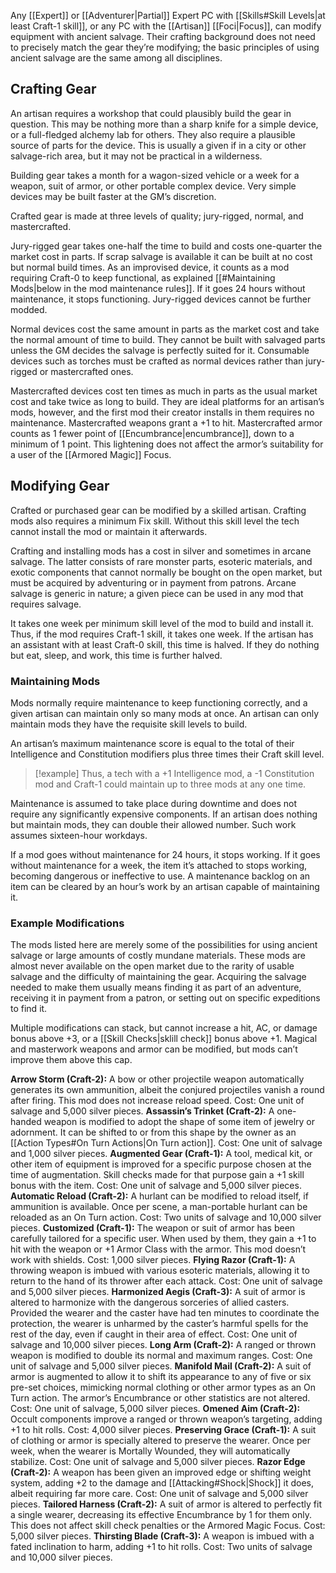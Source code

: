 Any [[Expert]] or [[Adventurer|Partial]] Expert PC with [[Skills#Skill Levels|at least Craft-1 skill]], or any PC with the [[Artisan]] [[Foci|Focus]], can modify equipment with ancient salvage. Their crafting background does not need to precisely match the gear they’re modifying; the basic principles of using ancient salvage are the same among all disciplines.
## Crafting Gear
An artisan requires a workshop that could plausibly build the gear in question. This may be nothing more than a sharp knife for a simple device, or a full-fledged alchemy lab for others. They also require a plausible source of parts for the device. This is usually a given if in a city or other salvage-rich area, but it may not be practical in a wilderness. 

Building gear takes a month for a wagon-sized vehicle or a week for a weapon, suit of armor, or other portable complex device. Very simple devices may be built faster at the GM’s discretion.

Crafted gear is made at three levels of quality; jury-rigged, normal, and mastercrafted. 

Jury-rigged gear takes one-half the time to build and costs one-quarter the market cost in parts. If scrap salvage is available it can be built at no cost but normal build times. As an improvised device, it counts as a mod requiring Craft-0 to keep functional, as explained [[#Maintaining Mods|below in the mod maintenance rules]]. If it goes 24 hours without maintenance, it stops functioning. Jury-rigged devices cannot be further modded. 

Normal devices cost the same amount in parts as the market cost and take the normal amount of time to build. They cannot be built with salvaged parts unless the GM decides the salvage is perfectly suited for it. Consumable devices such as torches must be crafted as normal devices rather than jury-rigged or mastercrafted ones. 

Mastercrafted devices cost ten times as much in parts as the usual market cost and take twice as long to build. They are ideal platforms for an artisan’s mods, however, and the first mod their creator installs in them requires no maintenance. Mastercrafted weapons grant a +1 to hit. Mastercrafted armor counts as 1 fewer point of [[Encumbrance|encumbrance]], down to a minimum of 1 point. This lightening does not affect the armor’s suitability for a user of the [[Armored Magic]] Focus.
## Modifying Gear
Crafted or purchased gear can be modified by a skilled artisan. Crafting mods also requires a minimum Fix skill. Without this skill level the tech cannot install the mod or maintain it afterwards.

Crafting and installing mods has a cost in silver and sometimes in arcane salvage. The latter consists of rare monster parts, esoteric materials, and exotic components that cannot normally be bought on the open market, but must be acquired by adventuring or in payment from patrons. Arcane salvage is generic in nature; a given piece can be used in any mod that requires salvage. 

It takes one week per minimum skill level of the mod to build and install it. Thus, if the mod requires Craft-1 skill, it takes one week. If the artisan has an assistant with at least Craft-0 skill, this time is halved. If they do nothing but eat, sleep, and work, this time is further halved.
### Maintaining Mods
Mods normally require maintenance to keep functioning correctly, and a given artisan can maintain only so many mods at once. An artisan can only maintain mods they have the requisite skill levels to build. 

An artisan’s maximum maintenance score is equal to the total of their Intelligence and Constitution modifiers plus three times their Craft skill level. 

> [!example]
> Thus, a tech with a +1 Intelligence mod, a -1 Constitution mod and Craft-1 could maintain up to three mods at any one time.

Maintenance is assumed to take place during downtime and does not require any significantly expensive components. If an artisan does nothing but maintain mods, they can double their allowed number. Such work assumes sixteen-hour workdays. 

If a mod goes without maintenance for 24 hours, it stops working. If it goes without maintenance for a week, the item it’s attached to stops working, becoming dangerous or ineffective to use. A maintenance backlog on an item can be cleared by an hour’s work by an artisan capable of maintaining it.
### Example Modifications
The mods listed here are merely some of the possibilities for using ancient salvage or large amounts of costly mundane materials. These mods are almost never available on the open market due to the rarity of usable salvage and the difficulty of maintaining the gear. Acquiring the salvage needed to make them usually means finding it as part of an adventure, receiving it in payment from a patron, or setting out on specific expeditions to find it. 

Multiple modifications can stack, but cannot increase a hit, AC, or damage bonus above +3, or a [[Skill Checks|sklill check]] bonus above +1. Magical and masterwork weapons and armor can be modified, but mods can’t improve them above this cap.

**Arrow Storm (Craft-2):** A bow or other projectile weapon automatically generates its own ammunition, albeit the conjured projectiles vanish a round after firing. This mod does not increase reload speed. Cost: One unit of salvage and 5,000 silver pieces.
**Assassin’s Trinket (Craft-2):** A one-handed weapon is modified to adopt the shape of some item of jewelry or adornment. It can be shifted to or from this shape by the owner as an [[Action Types#On Turn Actions|On Turn action]]. Cost: One unit of salvage and 1,000 silver pieces.
**Augmented Gear (Craft-1):** A tool, medical kit, or other item of equipment is improved for a specific purpose chosen at the time of augmentation. Skill checks made for that purpose gain a +1 skill bonus with the item. Cost: One unit of salvage and 5,000 silver pieces.
**Automatic Reload (Craft-2):** A hurlant can be modified to reload itself, if ammunition is available. Once per scene, a man-portable hurlant can be reloaded as an On Turn action. Cost: Two units of salvage and 10,000 silver pieces.
**Customized (Craft-1):** The weapon or suit of armor has been carefully tailored for a specific user. When used by them, they gain a +1 to hit with the weapon or +1 Armor Class with the armor. This mod doesn’t work with shields. Cost: 1,000 silver pieces.
**Flying Razor (Craft-1):** A throwing weapon is imbued with various esoteric materials, allowing it to return to the hand of its thrower after each attack. Cost: One unit of salvage and 5,000 silver pieces.
**Harmonized Aegis (Craft-3):** A suit of armor is altered to harmonize with the dangerous sorceries of allied casters. Provided the wearer and the caster have had ten minutes to coordinate the protection, the wearer is unharmed by the caster’s harmful spells for the rest of the day, even if caught in their area of effect. Cost: One unit of salvage and 10,000 silver pieces.
**Long Arm (Craft-2):** A ranged or thrown weapon is modified to double its normal and maximum ranges. Cost: One unit of salvage and 5,000 silver pieces.
**Manifold Mail (Craft-2):** A suit of armor is augmented to allow it to shift its appearance to any of five or six pre-set choices, mimicking normal clothing or other armor types as an On Turn action. The armor’s Encumbrance or other statistics are not altered. Cost: One unit of salvage, 5,000 silver pieces.
**Omened Aim (Craft-2):** Occult components improve a ranged or thrown weapon’s targeting, adding +1 to hit rolls. Cost: 4,000 silver pieces.
**Preserving Grace (Craft-1):** A suit of clothing or armor is specially altered to preserve the wearer. Once per week, when the wearer is Mortally Wounded, they will automatically stabilize. Cost: One unit of salvage and 5,000 silver pieces.
**Razor Edge (Craft-2):** A weapon has been given an improved edge or shifting weight system, adding +2 to the damage and [[Attacking#Shock|Shock]] it does, albeit requiring far more care. Cost: One unit of salvage and 5,000 silver pieces.
**Tailored Harness (Craft-2):** A suit of armor is altered to perfectly fit a single wearer, decreasing its effective Encumbrance by 1 for them only. This does not affect skill check penalties or the Armored Magic Focus. Cost: 5,000 silver pieces.
**Thirsting Blade (Craft-3):** A weapon is imbued with a fated inclination to harm, adding +1 to hit rolls. Cost: Two units of salvage and 10,000 silver pieces.